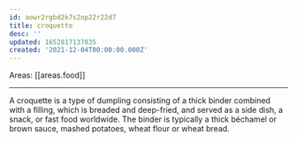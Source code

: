 ```yaml
---
id: aowr2rgbd2k7s2np22r22d7
title: croquette
desc: ''
updated: 1652817137835
created: '2021-12-04T00:00:00.000Z'
---
```


Areas: [[areas.food]]

---

A croquette is a type of dumpling consisting of a thick binder combined with a filling, which is breaded and deep-fried, and served as a side dish, a snack, or fast food worldwide. The binder is typically a thick béchamel or brown sauce, mashed potatoes, wheat flour or wheat bread.

